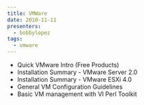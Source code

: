 ```yaml
---
title: VMWare
date: 2010-11-11
presenters:
  - bobbylopez
tags:
  - vmware
---
```


  * Quick VMware Intro (Free Products)
  * Installation Summary - VMware Server 2.0
  * Installation Summary - VMware ESXi 4.0
  * General VM Configuration Guidelines
  * Basic VM management with VI Perl Toolkit
